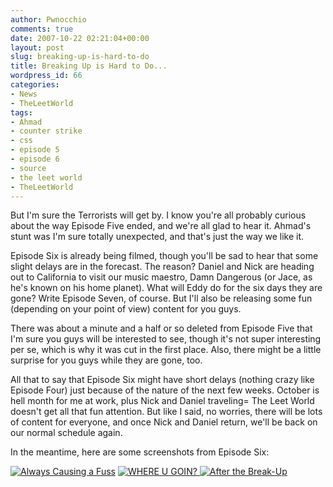 ```yaml
---
author: Pwnocchio
comments: true
date: 2007-10-22 02:21:04+00:00
layout: post
slug: breaking-up-is-hard-to-do
title: Breaking Up is Hard to Do...
wordpress_id: 66
categories:
- News
- TheLeetWorld
tags:
- Ahmad
- counter strike
- css
- episode 5
- episode 6
- source
- the leet world
- TheLeetWorld
---
```


But I'm sure the Terrorists will get by.  I know you're all probably curious about the way Episode Five ended, and we're all glad to hear it.  Ahmad's stunt was I'm sure totally unexpected, and that's just the way we like it.

Episode Six is already being filmed, though you'll be sad to hear that some slight delays are in the forecast.  The reason?  Daniel and Nick are heading out to California to visit our music maestro, Damn Dangerous (or Jace, as he's known on his home planet).  What will Eddy do for the six days they are gone?  Write Episode Seven, of course.  But I'll also be releasing some fun (depending on your point of view) content for you guys.

There was about a minute and a half or so deleted from Episode Five that I'm sure you guys will be interested to see, though it's not super interesting per se, which is why it was cut in the first place.  Also, there might be a little surprise for you guys while they are gone, too.

All that to say that Episode Six might have short delays (nothing crazy like Episode Four) just because of the nature of the next few weeks.  October is hell month for me at work, plus Nick and Daniel traveling= The Leet World doesn't get all that fun attention.  But like I said, no worries, there will be lots of content for everyone, and once Nick and Daniel return, we'll be back on our normal schedule again.

In the meantime, here are some screenshots from Episode Six:

[![Always Causing a Fuss](http://www.smoothfewfilms.com/wp-content/uploads/2007/10/tlw106_01.thumbnail.jpg)](http://www.smoothfewfilms.com/wp-content/uploads/2007/10/tlw106_01.jpg) [![WHERE U GOIN?](http://www.smoothfewfilms.com/wp-content/uploads/2007/10/tlw106_02.thumbnail.jpg) ](http://www.smoothfewfilms.com/wp-content/uploads/2007/10/tlw106_02.jpg)[![After the Break-Up](http://www.smoothfewfilms.com/wp-content/uploads/2007/10/tlw106_03.thumbnail.jpg)](http://www.smoothfewfilms.com/wp-content/uploads/2007/10/tlw106_03.jpg)
